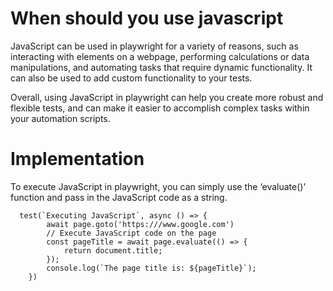 # When should you use javascript
JavaScript can be used in playwright for a variety of reasons, such as interacting with elements on a webpage, performing calculations or data manipulations, and automating tasks that require dynamic functionality. It can also be used to add custom functionality to your tests.

Overall, using JavaScript in playwright can help you create more robust and flexible tests, and can make it easier to accomplish complex tasks within your automation scripts.

# Implementation
To execute JavaScript in playwright, you can simply use the ‘evaluate()’ function and pass in the JavaScript code as a string.

```Playwright
  test(`Executing JavaScript`, async () => {
        await page.goto('https:///www.google.com')
        // Execute JavaScript code on the page
        const pageTitle = await page.evaluate(() => {
            return document.title;
        });
        console.log(`The page title is: ${pageTitle}`);
    })
```